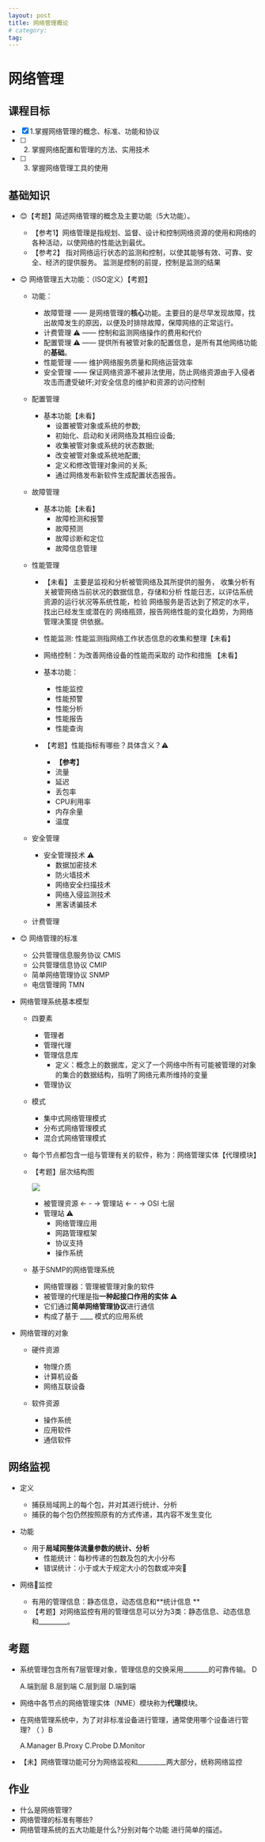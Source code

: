 ```yaml
---
layout: post
title: 网络管理概论
# category: 
tag: 
---
```


# 网络管理

## 课程目标

- [x] 1.掌握网络管理的概念、标准、功能和协议 
- [ ] 2. 掌握网络配置和管理的方法、实用技术 
- [ ] 3. 掌握网络管理工具的使用

## 基础知识

* 😊【考题】简述网络管理的概念及主要功能（5大功能）。

    - 【参考1】网络管理是指规划、监督、设计和控制网络资源的使用和网络的各种活动，以使网络的性能达到最优。
    - 【参考2】
            指对网络运行状态的监测和控制，以使其能够有效、可靠、安全、经济的提供服务。
            监测是控制的前提，控制是监测的结果

* 😊 网络管理五大功能：（ISO定义）【考题】
   
   * 功能：
        - 故障管理 —— 是网络管理的**核心**功能。主要目的是尽早发现故障，找出故障发生的原因，以便及时排除故障，保障网络的正常运行。
        - 计费管理 ⚠️ —— 控制和监测网络操作的费用和代价
        - 配置管理 ⚠️ —— 提供所有被管对象的配置信息，是所有其他网络功能的**基础**。
        - 性能管理 —— 维护网络服务质量和网络运营效率
        - 安全管理 —— 保证网络资源不被非法使用，防止网络资源由于入侵者攻击而遭受破坏;对安全信息的维护和资源的访问控制
    
    * 配置管理
        
        - 基本功能【未看】
            + 设置被管对象或系统的参数;
            + 初始化、启动和关闭网络及其相应设备;   
            + 收集被管对象或系统的状态数据;
            + 改变被管对象或系统地配置;
            + 定义和修改管理对象间的关系;
            + 通过网络发布新软件生成配置状态报告。

    * 故障管理
        
        - 基本功能【未看】
            + 故障检测和报警
            + 故障预测
            + 故障诊断和定位 
            + 故障信息管理

    * 性能管理
        
        - 【未看】
            主要是监视和分析被管网络及其所提供的服务， 收集分析有关被管网络当前状况的数据信息，存储和分析 性能日志，以评估系统资源的运行状况等系统性能，检验 网络服务是否达到了预定的水平，找出已经发生或潜在的 网络瓶颈，报告网络性能的变化趋势，为网络管理决策提 供依据。

        - 性能监测: 性能监测指网络工作状态信息的收集和整理【未看】
        - 网络控制：为改善网络设备的性能而采取的 动作和措施 【未看】

        - 基本功能：
            + 性能监控
            + 性能预警
            + 性能分析
            + 性能报告
            + 性能查询
        - 【考题】性能指标有哪些？具体含义？⚠️
            + **【参考】**
            + 流量
            + 延迟
            + 丢包率
            + CPU利用率
            + 内存余量
            + 温度
        

    * 安全管理

        - 安全管理技术 ⚠️
            + 数据加密技术
            + 防火墙技术
            + 网络安全扫描技术 
            + 网络入侵监测技术
            + 黑客诱骗技术
    * 计费管理
        



* 😊 网络管理的标准

    - 公共管理信息服务协议 CMIS
    - 公共管理信息协议 CMIP 
    - 简单网络管理协议 SNMP
    - 电信管理网 TMN


* 网络管理系统基本模型
    + 四要素
        - 管理者
        - 管理代理
        - 管理信息库
            + 定义：概念上的数据库，定义了一个网络中所有可能被管理的对象的集合的数据结构，指明了网络元素所维持的变量
        - 管理协议
    
    + 模式
        - 集中式网络管理模式
        - 分布式网络管理模式
        - 混合式网络管理模式

    + 每个节点都包含一组与管理有关的软件，称为：网络管理实体【代理模块】
    + 【考题】层次结构图

        ![](./assets/网络管理系统层次结构图.png)
        - 被管理资源 <- - ->  管理站 <- - ->  OSI 七层
        - 管理站 ⚠️
            + 网络管理应用
            + 网路管理框架
            + 协议支持
            + 操作系统
    
    + 基于SNMP的网络管理系统
        - 网络管理器：管理被管理对象的软件
        - 被管理的代理是指**一种起接口作用的实体**  ⚠️
        - 它们通过**简单网络管理协议**进行通信
        - 构成了基于 ____ 模式的应用系统


* 网络管理的对象

     - 硬件资源

        - 物理介质
        - 计算机设备
        - 网络互联设备

     - 软件资源

        - 操作系统
        - 应用软件
        - 通信软件






## 网络监视

* 定义
    - 捕获局域网上的每个包，并对其进行统计、分析
    - 捕获的每个包仍然按照原有的方式传递，其内容不发生变化

* 功能
    - 用于**局域网整体流量参数的统计、分析**
        + 性能统计：每秒传递的包数及包的大小分布
        + 错误统计：小于或大于规定大小的包数或冲突🌲

* 网络监控
    - 有用的管理信息：静态信息，动态信息和**统计信息 **
    - 【考题】对网络监控有用的管理信息可以分为3类：静态信息、动态信息和_________。



## 考题

- 系统管理包含所有7层管理对象，管理信息的交换采用________的可靠传输。 D
 
    A.端到层 B.层到端 C.层到层 D.端到端

- 网络中各节点的网络管理实体（NME）模块称为**代理**模块。

- 在网络管理系统中，为了对非标准设备进行管理，通常使用哪个设备进行管理? （ ）B
    
    A.Manager	B.Proxy	 C.Probe	D.Monitor

- 【未】网络管理功能可分为网络监视和_________两大部分，统称网络监控


## 作业

* 什么是网络管理?
* 网络管理的标准有哪些?
* 网络管理系统的五大功能是什么?分别对每个功能 进行简单的描述。